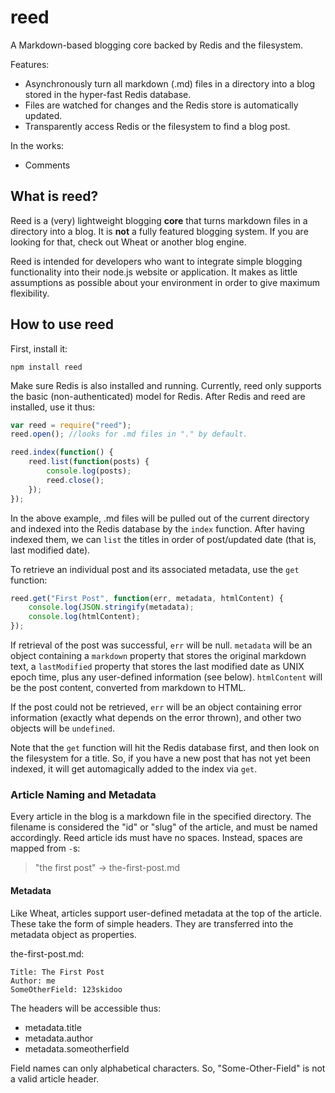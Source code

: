 reed
====

A Markdown-based blogging core backed by Redis and the filesystem.

Features:

* Asynchronously turn all markdown (.md) files in a directory into a blog
  stored in the hyper-fast Redis database.
* Files are watched for changes and the Redis store is automatically updated.
* Transparently access Redis or the filesystem to find a blog post.

In the works:

* Comments

What is reed?
-------------
Reed is a (very) lightweight blogging **core** that turns markdown files in a
directory into a blog. It is **not** a fully featured blogging system. If you
are looking for that, check out Wheat or another blog engine.

Reed is intended for developers who want to integrate simple blogging
functionality into their node.js website or application. It makes as little
assumptions as possible about your environment in order to give maximum
flexibility.

How to use reed
----------------
First, install it:

`npm install reed`

Make sure Redis is also installed and running. Currently, reed only supports the
basic (non-authenticated) model for Redis. After Redis and reed are installed,
use it thus:

```js
var reed = require("reed");
reed.open(); //looks for .md files in "." by default.

reed.index(function() {
	reed.list(function(posts) {
		console.log(posts);
		reed.close();
	});
});
```

In the above example, .md files will be pulled out of the current directory and
indexed into the Redis database by the `index` function. After having indexed
them, we can `list` the titles in order of post/updated date (that is, last
modified date).

To retrieve an individual post and its associated metadata, use the `get`
function:

```js
reed.get("First Post", function(err, metadata, htmlContent) {
	console.log(JSON.stringify(metadata);
	console.log(htmlContent);
});
```

If retrieval of the post was successful, `err` will be null. `metadata` will be
an object containing a `markdown` property that stores the original markdown
text, a `lastModified` property that stores the last modified date as UNIX
epoch time, plus any user-defined information (see below). `htmlContent` will be
the post content, converted from markdown to HTML.

If the post could not be retrieved, `err` will be an object containing error
information (exactly what depends on the error thrown), and other two objects
will be `undefined`.

Note that the `get` function will hit the Redis database first, and then look
on the filesystem for a title. So, if you have a new post that has not yet
been indexed, it will get automagically added to the index via `get`.

### Article Naming and Metadata ###
Every article in the blog is a markdown file in the specified directory. The
filename is considered the "id" or "slug" of the article, and must be named
accordingly. Reed article ids must have no spaces. Instead, spaces are mapped
from `-`s:

> "the first post" -> the-first-post.md

#### Metadata ####
Like Wheat, articles support user-defined metadata at the top of the article.
These take the form of simple headers. They are transferred into the metadata
object as properties.

the-first-post.md:

```
Title: The First Post
Author: me
SomeOtherField: 123skidoo
```

The headers will be accessible thus:

* metadata.title
* metadata.author
* metadata.someotherfield

Field names can only alphabetical characters. So, "Some-Other-Field" is not a
valid article header.
